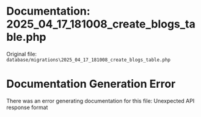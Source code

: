 # Documentation: 2025_04_17_181008_create_blogs_table.php

Original file: `database/migrations\2025_04_17_181008_create_blogs_table.php`

# Documentation Generation Error

There was an error generating documentation for this file: Unexpected API response format
